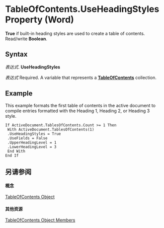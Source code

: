 
# TableOfContents.UseHeadingStyles Property (Word)

 **True** if built-in heading styles are used to create a table of contents. Read/write **Boolean**.


## Syntax

 _表达式_. **UseHeadingStyles**

 _表达式_ Required. A variable that represents a **[TableOfContents](629a03c1-ae97-649d-7ec4-25210b4b9ecd.md)** collection.


## Example

This example formats the first table of contents in the active document to compile entries formatted with the Heading 1, Heading 2, or Heading 3 style.


```
If ActiveDocument.TablesOfContents.Count >= 1 Then 
 With ActiveDocument.TablesOfContents(1) 
 .UseHeadingStyles = True 
 .UseFields = False 
 .UpperHeadingLevel = 1 
 .LowerHeadingLevel = 3 
 End With 
End If
```


## 另请参阅


#### 概念


[TableOfContents Object](629a03c1-ae97-649d-7ec4-25210b4b9ecd.md)
#### 其他资源


[TableOfContents Object Members](http://msdn.microsoft.com/library/bfd1b65b-98c3-a60b-6668-34dd05f6ee85%28Office.15%29.aspx)